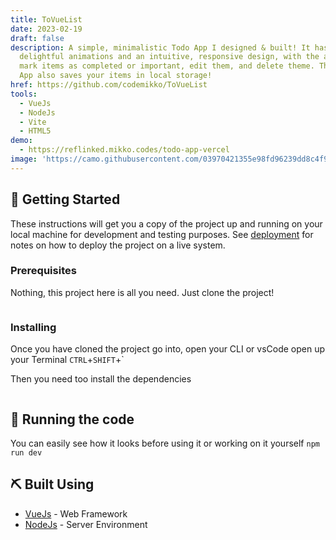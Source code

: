 ```yaml
---
title: ToVueList
date: 2023-02-19
draft: false
description: A simple, minimalistic Todo App I designed & built! It has
  delightful animations and an intuitive, responsive design, with the ability to
  mark items as completed or important, edit them, and delete theme. This Todo
  App also saves your items in local storage!
href: https://github.com/codemikko/ToVueList
tools:
  - VueJs
  - NodeJs
  - Vite
  - HTML5
demo:
  - https://reflinked.mikko.codes/todo-app-vercel
image: 'https://camo.githubusercontent.com/03970421355e98fd96239dd8c4f9cef4fd72cc82047d282f4f45db98ba7ce2db/68747470733a2f2f692e696d6775722e636f6d2f4e4a7a793936622e706e67'
---
```

<!--StartFragment-->

## 🏁 Getting Started[](<>)

These instructions will get you a copy of the project up and running on your local machine for development and testing purposes. See [deployment](https://github.com/codemikko/ToVueList#deployment) for notes on how to deploy the project on a live system.

### [](https://github.com/codemikko/ToVueList#prerequisites)Prerequisites

Nothing, this project here is all you need. Just clone the project!

```

```

### [](https://github.com/codemikko/ToVueList#installing)Installing

Once you have cloned the project go into, open your CLI or vsCode open up your Terminal `CTRL`+`SHIFT`+`

Then you need too install the dependencies

```

```

## [](https://github.com/codemikko/ToVueList#-running-the-code-)🔧 Running the code[](<>)

You can easily see how it looks before using it or working on it yourself `npm run dev`

## [](https://github.com/codemikko/ToVueList#%EF%B8%8F-built-using-)⛏️ Built Using[](<>)

* [VueJs](https://vuejs.org/) - Web Framework
* [NodeJs](https://nodejs.org/en/) - Server Environment

<!--EndFragment-->